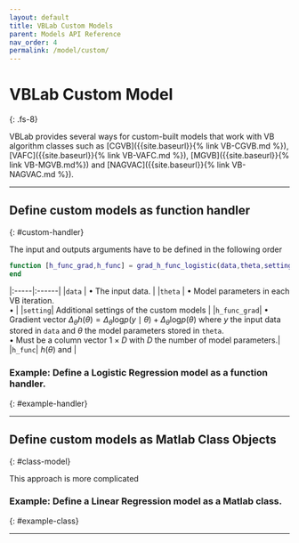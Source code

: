 ```yaml
---
layout: default
title: VBLab Custom Models
parent: Models API Reference
nav_order: 4
permalink: /model/custom/
---
```


# **VBLab Custom Model**
{: .fs-8}

VBLab provides several ways for custom-built models that work with VB algorithm classes such as [CGVB]({{site.baseurl}}{% link VB-CGVB.md %}),
[VAFC]({{site.baseurl}}{% link VB-VAFC.md %}), [MGVB]({{site.baseurl}}{% link VB-MGVB.md%}) and [NAGVAC]({{site.baseurl}}{% link VB-NAGVAC.md %}).

---

## Define custom models as function handler
{: #custom-handler}



The input and outputs arguments have to be defined in the following order

```m
function [h_func_grad,h_func] = grad_h_func_logistic(data,theta,setting)
end
```

|:-----|:------|
|`data`   | &bull; The input data. |
|`theta`  | &bull; Model parameters in each VB iteration. <br> &bull; |
|`setting`| Additional settings of the custom models |
|`h_func_grad`|  &bull; Gradient vector $\Delta_\theta h(\theta) = \Delta_\theta \text{log}p(y \mid \theta) + \Delta_\theta \text{log} p(\theta)$ where $y$ the input data stored in `data` and $\theta$ the model parameters stored in `theta`.<br> &bull; Must be a column vector $1 \times D$ with $D$ the number of model parameters.|
|`h_func`| $h(\theta)$ and |

### Example: Define a Logistic Regression model as a function handler.
{: #example-handler}

---

## Define custom models as Matlab Class Objects
{: #class-model}

This approach is more complicated 

### Example: Define a Linear Regression model as a Matlab class.
{: #example-class}

---